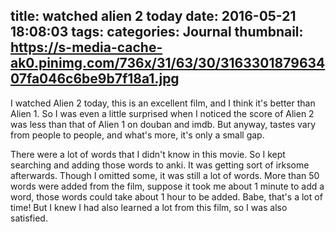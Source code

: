 title: watched alien 2 today
date: 2016-05-21 18:08:03
tags:
categories: Journal
thumbnail: https://s-media-cache-ak0.pinimg.com/736x/31/63/30/316330187963407fa046c6be9b7f18a1.jpg
---

I watched Alien 2 today, this is an excellent film, and I think it's better than Alien 1. So I was even a little surprised when I noticed the score of Alien 2 was less than that of Alien 1 on douban and imdb. But anyway, tastes vary from people to people, and what's more, it's only a small gap.

There were a lot of words that I didn't know in this movie. So I kept searching and adding those words to anki. It was getting sort of irksome afterwards. Though I omitted some, it was still a lot of words. More than 50 words were added from the film, suppose it took me about 1 minute to add a word, those words could take about 1 hour to be added. Babe, that's a lot of time! But I knew I had also learned a lot from this film, so I was also satisfied.
